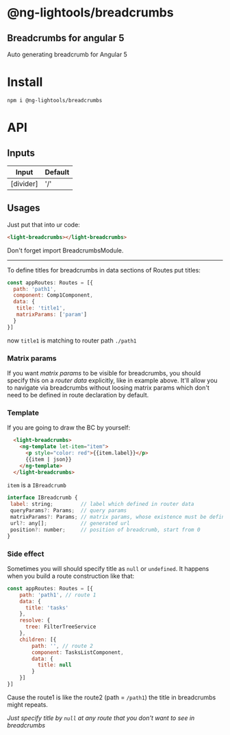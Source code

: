 # @ng-lightools/breadcrumbs

## Breadcrumbs for angular 5

Auto generating breadcrumb for Angular 5

# Install

```shell
npm i @ng-lightools/breadcrumbs
```

# API

## Inputs

| Input | Default |
| ----- | ------- |
| [divider] | '/' |

## Usages

Just put that into ur code:

```html
<light-breadcrumbs></light-breadcrumbs>
```

Don't forget import BreadcrumbsModule.

---

To define titles for breadcrumbs in data sections of Routes put titles:

```js
const appRoutes: Routes = [{
  path: 'path1',
  component: Comp1Component,
  data: {
   title: 'title1',
   matrixParams: ['param']
  }
}]
```

now `title1` is matching to router path `./path1`

### Matrix params

If you want _matrix params_ to be visible for breadcrumbs, you should specify this on a _router data_ explicitly, like in example above.
It'll allow you to navigate via breadcrumbs without loosing matrix params which don't need to be defined in route declaration by default.


### Template

If you are going to draw the BC by yourself:

```html
  <light-breadcrumbs>
    <ng-template let-item="item">
      <p style="color: red">{{item.label}}</p>
      {{item | json}}
    </ng-template>
  </light-breadcrumbs>
```

`item` is a `IBreadcrumb`

 ```js
interface IBreadcrumb {
  label: string;         // label which defined in router data
  queryParams?: Params;  // query params
  matrixParams?: Params; // matrix params, whose existence must be defined in router data
  url?: any[];           // generated url
  position?: number;     // position of breadcrumb, start from 0
}
```

### Side effect

Sometimes you will should specify title as `null` or `undefined`.
It happens when you build a route construction like that:

```js
const appRoutes: Routes = [{
    path: 'path1', // route 1
    data: {
      title: 'tasks'
    },
    resolve: {
      tree: FilterTreeService
    },
    children: [{
        path: '', // route 2
        component: TasksListComponent,
        data: {
          title: null
        }
    }]
}]
```

Cause the route1 is like the route2 (path = `/path1`) the title in breadcrumbs might repeats.

_Just specify title by `null` at any route that you don't want to see in breadcrumbs_
